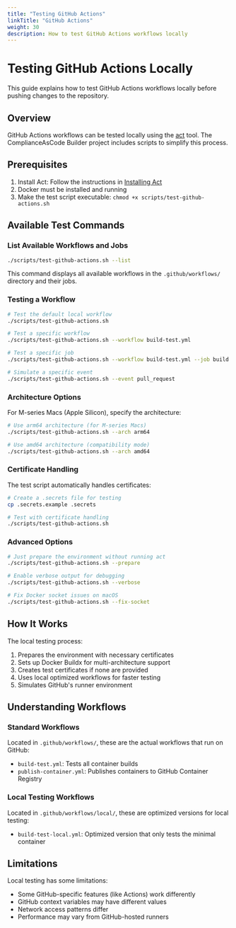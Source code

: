```yaml
---
title: "Testing GitHub Actions"
linkTitle: "GitHub Actions"
weight: 30
description: How to test GitHub Actions workflows locally
---
```


# Testing GitHub Actions Locally

This guide explains how to test GitHub Actions workflows locally before pushing changes to the repository.

## Overview

GitHub Actions workflows can be tested locally using the [act](https://github.com/nektos/act) tool. The ComplianceAsCode Builder project includes scripts to simplify this process.

## Prerequisites

1. Install Act: Follow the instructions in [Installing Act](/development/installing-act/)
2. Docker must be installed and running
3. Make the test script executable: `chmod +x scripts/test-github-actions.sh`

## Available Test Commands

### List Available Workflows and Jobs

```bash
./scripts/test-github-actions.sh --list
```

This command displays all available workflows in the `.github/workflows/` directory and their jobs.

### Testing a Workflow

```bash
# Test the default local workflow
./scripts/test-github-actions.sh

# Test a specific workflow
./scripts/test-github-actions.sh --workflow build-test.yml

# Test a specific job
./scripts/test-github-actions.sh --workflow build-test.yml --job build

# Simulate a specific event
./scripts/test-github-actions.sh --event pull_request
```

### Architecture Options

For M-series Macs (Apple Silicon), specify the architecture:

```bash
# Use arm64 architecture (for M-series Macs)
./scripts/test-github-actions.sh --arch arm64

# Use amd64 architecture (compatibility mode)
./scripts/test-github-actions.sh --arch amd64
```

### Certificate Handling

The test script automatically handles certificates:

```bash
# Create a .secrets file for testing
cp .secrets.example .secrets

# Test with certificate handling
./scripts/test-github-actions.sh
```

### Advanced Options

```bash
# Just prepare the environment without running act
./scripts/test-github-actions.sh --prepare

# Enable verbose output for debugging
./scripts/test-github-actions.sh --verbose

# Fix Docker socket issues on macOS
./scripts/test-github-actions.sh --fix-socket
```

## How It Works

The local testing process:

1. Prepares the environment with necessary certificates
2. Sets up Docker Buildx for multi-architecture support
3. Creates test certificates if none are provided
4. Uses local optimized workflows for faster testing
5. Simulates GitHub's runner environment

## Understanding Workflows

### Standard Workflows

Located in `.github/workflows/`, these are the actual workflows that run on GitHub:

- `build-test.yml`: Tests all container builds
- `publish-container.yml`: Publishes containers to GitHub Container Registry

### Local Testing Workflows

Located in `.github/workflows/local/`, these are optimized versions for local testing:

- `build-test-local.yml`: Optimized version that only tests the minimal container

## Limitations

Local testing has some limitations:

- Some GitHub-specific features (like Actions) work differently
- GitHub context variables may have different values
- Network access patterns differ
- Performance may vary from GitHub-hosted runners